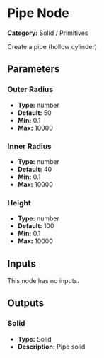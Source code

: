
# Pipe Node

**Category:** Solid / Primitives

Create a pipe (hollow cylinder)

## Parameters


### Outer Radius
- **Type:** number
- **Default:** 50
- **Min:** 0.1
- **Max:** 10000



### Inner Radius
- **Type:** number
- **Default:** 40
- **Min:** 0.1
- **Max:** 10000



### Height
- **Type:** number
- **Default:** 100
- **Min:** 0.1
- **Max:** 10000



## Inputs

This node has no inputs.

## Outputs


### Solid
- **Type:** Solid
- **Description:** Pipe solid




